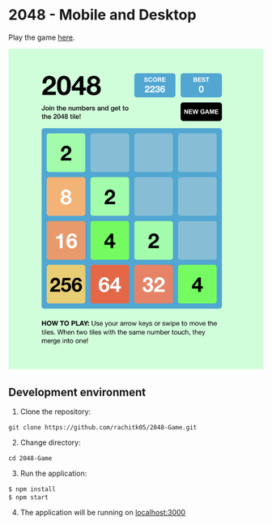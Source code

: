 # 2048 - Mobile and Desktop

Play the game [here](https://2048game-phi.vercel.app/).

![game screenshot](./public/game-ss.png)

## Development environment

1. Clone the repository:

```
git clone https://github.com/rachitk05/2048-Game.git
```

2. Change directory:

```
cd 2048-Game
```

3. Run the application:

```
$ npm install
$ npm start
```

4. The application will be running on [localhost:3000]()
